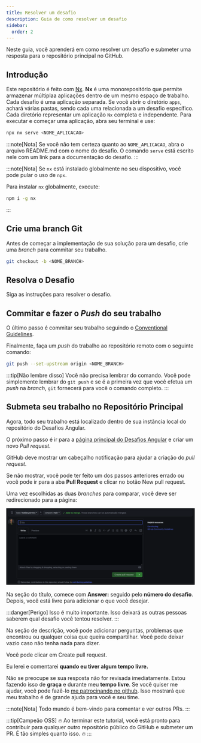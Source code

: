 ```yaml
---
title: Resolver um desafio
description: Guia de como resolver um desafio
sidebar:
  order: 2
---
```


Neste guia, você aprenderá em como resolver um desafio e submeter uma resposta para o repositório principal no GitHub.

## Introdução

Este repositório é feito com [Nx](https://nx.dev/getting-started/intro). <b>Nx</b> é uma monorepositório que permite armazenar múltiplaa aplicações dentro de um mesmo espaço de trabalho. Cada desafio é uma aplicação separada. Se você abrir o diretório `apps`, achará várias pastas, sendo cada uma relacionada a um desafio específico. Cada diretório representar um aplicação `Nx` completa e independente. Para executar e começar uma aplicação, abra seu terminal e use:

```bash
npx nx serve <NOME_APLICACAO>
```

:::note[Nota]
Se você não tem certeza quanto ao `NOME_APLICACAO`, abra o arquivo README.md com o nome do desafio. O comando `serve` está escrito nele com um link para a documentação do desafio.
:::

:::note[Nota]
Se `nx` está instalado globalmente no seu dispositivo, você pode pular o uso de `npx`.

Para instalar `nx` globalmente, execute:

```bash
npm i -g nx
```

:::

## Crie uma branch Git

Antes de começar a implementação de sua solução para um desafio, crie uma _branch_ para commitar seu trabalho.

```bash
git checkout -b <NOME_BRANCH>
```

## Resolva o Desafio

Siga as instruções para resolver o desafio.

## Commitar e fazer o _Push_ do seu trabalho

O último passo é commitar seu trabalho seguindo o [Conventional Guidelines](https://www.conventionalcommits.org/en/v1.0.0/).

Finalmente, faça um _push_ do trabalho ao repositório remoto com o seguinte comando:

```bash
git push --set-upstream origin <NOME_BRANCH>
```

:::tip[Não lembre disso]
Você não precisa lembrar do comando. Você pode simplemente lembrar do `git push` e se é a primeira vez que você efetua um _push_ na _branch_, `git` fornecerá para você o comando completo.
:::

## Submeta seu trabalho no Repositório Principal

Agora, todo seu trabalho está localizado dentro de sua instância local do repositório do Desafios Angular.

O próximo passo é ir para a [página principal do Desafios Angular](https://github.com/tomalaforge/angular-challenges) e criar um novo _Pull request_.

GitHub deve mostrar um cabeçalho notificação para ajudar a criação do _pull request_.

Se não mostrar, você pode ter feito um dos passos anteriores errado ou você pode ir para a aba <b>Pull Request</b> e clicar no botão <span class="github-success-btn">New pull request</span>.

Uma vez escolhidas as duas _branches_ para comparar, você deve ser redirecionado para a página:

![New pull request screen](../../../../assets/new-pull-request.png)

Na seção do título, comece com <b>Answer:</b> seguido pelo <b>número do desafio</b>. Depois, você está livre para adicionar o que você desejar.

:::danger[Perigo]
Isso é muito importante. Isso deixará as outras pessoas saberem qual desafio você tentou resolver.
:::

Na seção de descrição, você pode adicionar perguntas, problemas que encontrou ou qualquer coisa que queira compartilhar. Você pode deixar vazio caso não tenha nada para dizer.

Você pode clicar em <span class="github-success-btn">Create pull request</span>.

Eu lerei e comentarei <b>quando eu tiver algum tempo livre.</b>

<p class="important-block">Não se preocupe se sua resposta não for revisada imediatamente. Estou fazendo isso de <b>graça</b> e durante meu <b>tempo livre</b>. Se você quiser me ajudar, você pode fazê-lo <a href="https://github.com/sponsors/tomalaforge">me patrocinando no github</a>. Isso mostrará que meu trabalho é de grande ajuda para você e seu time.</p>

:::note[Nota]
Todo mundo é bem-vindo para comentar e ver outros PRs.
:::

:::tip[Campeão OSS]
🔥 Ao terminar este tutorial, você está pronto para contribuir para qualquer outro repositório público do GitHub e submeter um PR. É tão simples quanto isso. 🔥
:::
